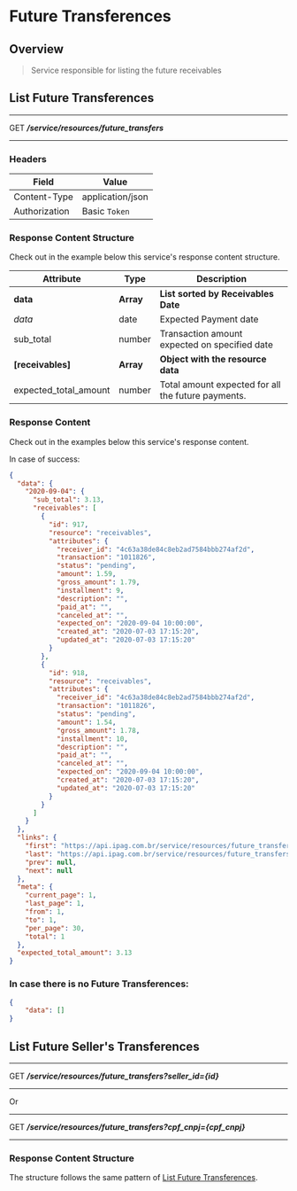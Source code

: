 # Future Transferences <!-- {docsify-ignore-all} -->

## Overview

> Service responsible for listing the future receivables

## List Future Transferences
---
<span class="verb httpGET">GET</span> ***/service/resources/future_transfers***

---

### Headers

| Field | Value |
| ------------ | ------ |
| Content-Type | application/json |
| Authorization | Basic `Token`|

### Response Content Structure
Check out in the example below this service's response content structure.

|   Attribute   |   Type   |   Description                        |
|-----------------------|------------|-----------------------------------------------|
|   **data**                |   **Array**    |   **List sorted by Receivables Date**   |
|   *data*                  |   date   |   Expected Payment date          |
|   sub_total            |   number   |   Transaction amount expected on specified date   |
|   **[receivables]**        |   **Array**   |  **Object with the resource data**  |
|   expected_total_amount        |   number   |   Total amount expected for all the future payments.   |

### Response Content
Check out in the examples below this service's response content.

In case of success:
```json
{
  "data": {
    "2020-09-04": {
      "sub_total": 3.13,
      "receivables": [
        {
          "id": 917,
          "resource": "receivables",
          "attributes": {
            "receiver_id": "4c63a38de84c8eb2ad7584bbb274af2d",
            "transaction": "1011826",
            "status": "pending",
            "amount": 1.59,
            "gross_amount": 1.79,
            "installment": 9,
            "description": "",
            "paid_at": "",
            "canceled_at": "",
            "expected_on": "2020-09-04 10:00:00",
            "created_at": "2020-07-03 17:15:20",
            "updated_at": "2020-07-03 17:15:20"
          }
        },
        {
          "id": 918,
          "resource": "receivables",
          "attributes": {
            "receiver_id": "4c63a38de84c8eb2ad7584bbb274af2d",
            "transaction": "1011826",
            "status": "pending",
            "amount": 1.54,
            "gross_amount": 1.78,
            "installment": 10,
            "description": "",
            "paid_at": "",
            "canceled_at": "",
            "expected_on": "2020-09-04 10:00:00",
            "created_at": "2020-07-03 17:15:20",
            "updated_at": "2020-07-03 17:15:20"
          }
        }
      ]
    }
  },
  "links": {
    "first": "https://api.ipag.com.br/service/resources/future_transfers?page=1",
    "last": "https://api.ipag.com.br/service/resources/future_transfers?page=1",
    "prev": null,
    "next": null
  },
  "meta": {
    "current_page": 1,
    "last_page": 1,
    "from": 1,
    "to": 1,
    "per_page": 30,
    "total": 1
  },
  "expected_total_amount": 3.13
}
```

### In case there is no Future Transferences:

```json
{
    "data": []
}
```

## List Future Seller's Transferences
---
<span class="verb httpGET">GET</span> ***/service/resources/future_transfers?seller_id={id}***

---

Or

---
<span class="verb httpGET">GET</span> ***/service/resources/future_transfers?cpf_cnpj={cpf_cnpj}***

---

### Response Content Structure
The structure follows the same pattern of [List Future Transferences](en-us/future_transfers?id=listar-lançamentos-futuros).